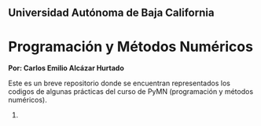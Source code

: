 ## Universidad Autónoma de Baja California 
# Programación y Métodos Numéricos 

**Por: Carlos Emilio Alcázar Hurtado**

Este es un breve repositorio donde se encuentran representados los codigos de algunas prácticas 
del curso de PyMN (programación y métodos numéricos).

1.
